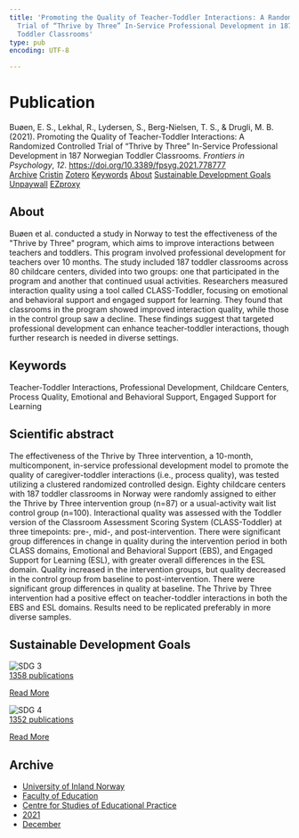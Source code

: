 ```yaml
---
title: 'Promoting the Quality of Teacher-Toddler Interactions: A Randomized Controlled
  Trial of “Thrive by Three” In-Service Professional Development in 187 Norwegian
  Toddler Classrooms'
type: pub
encoding: UTF-8

---
```

<h1>Publication</h1>
<article id="csl-bib-container-RGIY8YGH" class="csl-bib-container">
  <div class="csl-bib-body"> <div class="csl-entry">Buøen, E. S., Lekhal, R., Lydersen, S., Berg-Nielsen, T. S., &#38; Drugli, M. B. (2021). Promoting the Quality of Teacher-Toddler Interactions: A Randomized Controlled Trial of “Thrive by Three” In-Service Professional Development in 187 Norwegian Toddler Classrooms. <i>Frontiers in Psychology</i>, <i>12</i>. <a href="https://doi.org/10.3389/fpsyg.2021.778777">https://doi.org/10.3389/fpsyg.2021.778777</a></div> </div>
  <div class="csl-bib-buttons">
    <a href="#taxonomy-article-RGIY8YGH" alt="archive" class="csl-bib-button">Archive</a>
    <a href="https://app.cristin.no/results/show.jsf?id=1967606" alt="Cristin" class="csl-bib-button">Cristin</a>
    <a href="http://zotero.org/groups/5881554/items/RGIY8YGH" alt="Zotero" class="csl-bib-button">Zotero</a>
    <a href="#keywords-article-RGIY8YGH" alt="keywords" class="csl-bib-button">Keywords</a>
    <a href="#about-article-RGIY8YGH" alt="about_pub" class="csl-bib-button">About</a>
    <a href="#sdg-article-RGIY8YGH" alt="sdg" class="csl-bib-button">Sustainable Development Goals</a>
    <a href="https://www.frontiersin.org/articles/10.3389/fpsyg.2021.778777/pdf" alt="Unpaywall" class="csl-bib-button">Unpaywall</a>
    <a href="https://www.frontiersin.org/articles/10.3389/fpsyg.2021.778777/pdf" alt="EZproxy" class="csl-bib-button">EZproxy</a>
  </div>
  <div id="csl-bib-meta-container-RGIY8YGH"></div>
</article>
<div id="csl-bib-meta-RGIY8YGH" class="csl-bib-meta">
  <article id="about-article-RGIY8YGH" class="about_pub-article">
    <h1>About</h1>
    Buøen et al. conducted a study in Norway to test the effectiveness of the "Thrive by Three" program, which aims to improve interactions between teachers and toddlers. This program involved professional development for teachers over 10 months. The study included 187 toddler classrooms across 80 childcare centers, divided into two groups: one that participated in the program and another that continued usual activities. Researchers measured interaction quality using a tool called CLASS-Toddler, focusing on emotional and behavioral support and engaged support for learning. They found that classrooms in the program showed improved interaction quality, while those in the control group saw a decline. These findings suggest that targeted professional development can enhance teacher-toddler interactions, though further research is needed in diverse settings.
  </article>
  <article id="keywords-article-RGIY8YGH" class="keywords-article">
    <h1>Keywords</h1>
    Teacher-Toddler Interactions, Professional Development, Childcare Centers, Process Quality, Emotional and Behavioral Support, Engaged Support for Learning
  </article>
  <article id="abstract-article-RGIY8YGH" class="abstract-article">
    <h1>Scientific abstract</h1>
    The effectiveness of the Thrive by Three intervention, a 10-month, multicomponent, in-service professional development model to promote the quality of caregiver-toddler interactions (i.e., process quality), was tested utilizing a clustered randomized controlled design. Eighty childcare centers with 187 toddler classrooms in Norway were randomly assigned to either the Thrive by Three intervention group (n=87) or a usual-activity wait list control group (n=100). Interactional quality was assessed with the Toddler version of the Classroom Assessment Scoring System (CLASS-Toddler) at three timepoints: pre-, mid-, and post-intervention. There were significant group differences in change in quality during the intervention period in both CLASS domains, Emotional and Behavioral Support (EBS), and Engaged Support for Learning (ESL), with greater overall differences in the ESL domain. Quality increased in the intervention groups, but quality decreased in the control group from baseline to post-intervention. There were significant group differences in quality at baseline. The Thrive by Three intervention had a positive effect on teacher-toddler interactions in both the EBS and ESL domains. Results need to be replicated preferably in more diverse samples.
  </article>
  <article id="sdg-article-RGIY8YGH" class="sdg-article">
    <h1>Sustainable Development Goals</h1>
    <div class="sdg-container"><div id="sdg3" class="sdg">
        <img src="{{< params subfolder >}}images/sdg/sdg03_en.png" class="image" alt="SDG 3">
        <div class="sdg-overlay">
          <a href="{{< params subfolder >}}en/archive/?sdg=3#archive" class="sdg-publication-count"><span>1358</span> publications</a>
          <p><a href="https://sdgs.un.org/goals/goal3" class="sdg-read-more">Read More</a></p>
        </div>
      </div> <div id="sdg4" class="sdg">
        <img src="{{< params subfolder >}}images/sdg/sdg04_en.png" class="image" alt="SDG 4">
        <div class="sdg-overlay">
          <a href="{{< params subfolder >}}en/archive/?sdg=4#archive" class="sdg-publication-count"><span>1352</span> publications</a>
          <p><a href="https://sdgs.un.org/goals/goal4" class="sdg-read-more">Read More</a></p>
        </div>
      </div></div>
  </article>
  <article id="taxonomy-article-RGIY8YGH" class="taxonomy-article">
    <h1>Archive</h1>
    <ul>
      <li><a href="{{< params subfolder >}}en/archive/?key=3DCRN523">University of Inland Norway</a></li>
      <li><a href="{{< params subfolder >}}en/archive/?key=WYNZA47F">Faculty of Education</a></li>
      <li><a href="{{< params subfolder >}}en/archive/?key=G3SEU2Z2">Centre for Studies of Educational Practice</a></li>
      <li><a href="{{< params subfolder >}}en/archive/?key=9J5NBKMQ">2021</a></li>
      <li><a href="{{< params subfolder >}}en/archive/?key=LIPBR98F">December</a></li>
    </ul>
  </article>
</div>
